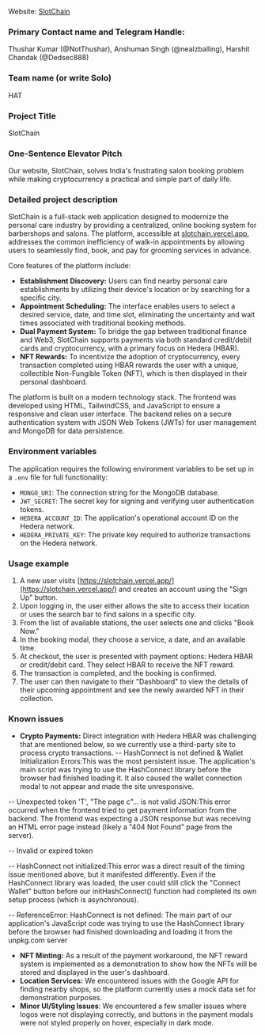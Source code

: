 Website: [SlotChain](https://slotchain.vercel.app/)

### **Primary Contact name and Telegram Handle**:
Thushar Kumar (@NotThushar), Anshuman Singh (@nealzballing), Harshit Chandak (@Dedsec888)

### **Team name (or write Solo)**
HAT

### **Project Title**
SlotChain

### **One-Sentence Elevator Pitch**
Our website, SlotChain, solves India's frustrating salon booking problem while making cryptocurrency a practical and simple part of daily life.

### **Detailed project description**
SlotChain is a full-stack web application designed to modernize the personal care industry by providing a centralized, online booking system for barbershops and salons. The platform, accessible at [slotchain.vercel.app](https://slotchain.vercel.app/), addresses the common inefficiency of walk-in appointments by allowing users to seamlessly find, book, and pay for grooming services in advance.

Core features of the platform include:
* **Establishment Discovery:** Users can find nearby personal care establishments by utilizing their device's location or by searching for a specific city.
* **Appointment Scheduling:** The interface enables users to select a desired service, date, and time slot, eliminating the uncertainty and wait times associated with traditional booking methods.
* **Dual Payment System:** To bridge the gap between traditional finance and Web3, SlotChain supports payments via both standard credit/debit cards and cryptocurrency, with a primary focus on Hedera (HBAR).
* **NFT Rewards:** To incentivize the adoption of cryptocurrency, every transaction completed using HBAR rewards the user with a unique, collectible Non-Fungible Token (NFT), which is then displayed in their personal dashboard.

The platform is built on a modern technology stack. The frontend was developed using HTML, TailwindCSS, and JavaScript to ensure a responsive and clean user interface. The backend relies on a secure authentication system with JSON Web Tokens (JWTs) for user management and MongoDB for data persistence.

### **Environment variables**
The application requires the following environment variables to be set up in a `.env` file for full functionality:
* `MONGO_URI`: The connection string for the MongoDB database.
* `JWT_SECRET`: The secret key for signing and verifying user authentication tokens.
* `HEDERA_ACCOUNT_ID`: The application's operational account ID on the Hedera network.
* `HEDERA_PRIVATE_KEY`: The private key required to authorize transactions on the Hedera network.

### **Usage example**
1.  A new user visits [https://slotchain.vercel.app/](https://slotchain.vercel.app/) and creates an account using the "Sign Up" button.
2.  Upon logging in, the user either allows the site to access their location or uses the search bar to find salons in a specific city.
3.  From the list of available stations, the user selects one and clicks "Book Now."
4.  In the booking modal, they choose a service, a date, and an available time.
5.  At checkout, the user is presented with payment options: Hedera HBAR or credit/debit card. They select HBAR to receive the NFT reward.
6.  The transaction is completed, and the booking is confirmed.
7.  The user can then navigate to their "Dashboard" to view the details of their upcoming appointment and see the newly awarded NFT in their collection.

### **Known issues**
* **Crypto Payments:** Direct integration with Hedera HBAR was challenging that are mentioned below, so we currently use a third-party site to process crypto transactions.
-- HashConnect is not defined & Wallet Initialization Errors:This was the most persistent issue. The application's main script was trying to use the HashConnect library before the browser had finished loading it. It also caused the wallet connection modal to not appear and made the site unresponsive.

-- Unexpected token 'T', "The page c"... is not valid JSON:This error occurred when the frontend tried to get payment information from the backend. The frontend was expecting a JSON response but was receiving an HTML error page instead (likely a "404 Not Found" page from the server).

-- Invalid or expired token

-- HashConnect not initialized:This error was a direct result of the timing issue mentioned above, but it manifested differently. Even if the HashConnect library was loaded, the user could still click the "Connect Wallet" button before our initHashConnect() function had completed its own setup process (which is asynchronous).

-- ReferenceError: HashConnect is not defined: The main part of our application's JavaScript code was trying to use the HashConnect library before the browser had finished downloading and loading it from the unpkg.com server
* **NFT Minting:** As a result of the payment workaround, the NFT reward system is implemented as a demonstration to show how the NFTs will be stored and displayed in the user's dashboard.
* **Location Services:** We encountered issues with the Google API for finding nearby shops, so the platform currently uses a mock data set for demonstration purposes.
* **Minor UI/Styling Issues**: We encountered a few smaller issues where logos were not displaying correctly, and buttons in the payment modals were not styled properly on hover, especially in dark mode.
